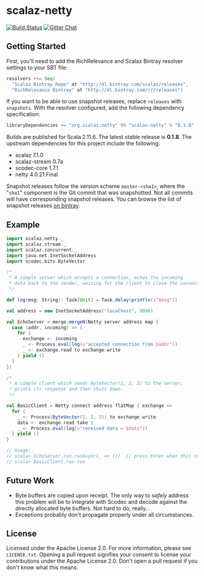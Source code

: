 # scalaz-netty

[![Build Status](https://travis-ci.org/RichRelevance/scalaz-netty.svg?branch=master)](http://travis-ci.org/RichRelevance/scalaz-netty)
[![Gitter Chat](https://badges.gitter.im/RichRelevance/scalaz-netty.svg)](https://gitter.im/RichRelevance/scalaz-netty)

## Getting Started

First, you'll need to add the RichRelevance and Scalaz Bintray resolver settings to your SBT file:

```sbt
resolvers ++= Seq(
  "Scalaz Bintray Repo" at "http://dl.bintray.com/scalaz/releases",
  "RichRelevance Bintray" at "http://dl.bintray.com/rr/releases")
```

If you want to be able to use snapshot releases, replace `releases` with `snapshots`.  With the resolver configured, add the following dependency specification:

```sbt
libraryDependencies += "org.scalaz.netty" %% "scalaz-netty" % "0.1.8"
```

Builds are published for Scala 2.11.6.  The latest stable release is **0.1.8**.  The upstream dependencies for this project include the following:

- scalaz 7.1.0
- scalaz-stream 0.7a
- scodec-core 1.7.1
- netty 4.0.21.Final

Snapshot releases follow the version scheme `master-<sha1>`, where the "`sha1`" component is the Git commit that was snapshotted.  Not all commits will have corresponding snapshot releases.  You can browse the list of snapshot releases [on bintray](https://bintray.com/rr/snapshots/scalaz-netty/view).

## Example

```scala
import scalaz.netty._
import scalaz.stream._
import scalaz.concurrent._
import java.net.InetSocketAddress
import scodec.bits.ByteVector

/*
 * A simple server which accepts a connection, echos the incoming
 * data back to the sender, waiting for the client to close the connection.
 */

def log(msg: String): Task[Unit] = Task.delay(println(s"$msg"))

val address = new InetSocketAddress("localhost", 9090)

val EchoServer = merge.mergeN(Netty server address map {
  case (addr, incoming) => {
    for {
      exchange <- incoming
      _ <- Process.eval(log(s"accepted connection from $addr"))
      _ <- exchange.read to exchange.write
    } yield ()
  }
})

/*
 * A simple client which sends ByteVector(1, 2, 3) to the server,
 * prints its response and then shuts down.
 */

val BasicClient = Netty connect address flatMap { exchange =>
  for {
    _ <- Process(ByteVector(1, 2, 3)) to exchange.write
    data <- exchange.read take 1
    _ <- Process.eval(log(s"received data = $data"))
  } yield ()
}

// Usage:
// scala> EchoServer.run.runAsync(_ => ())  // press Enter when this completes to acquire new prompt
// scala> BasicClient.run.run
```

## Future Work

- Byte buffers are copied upon receipt.  The only way to *safely* address this problem will be to integrate with Scodec and decode against the directly allocated byte buffers.  Not hard to do, really...
- Exceptions probably don't propagate properly under all circumstances.

## License

Licensed under the Apache License 2.0.  For more information, please see `LICENSE.txt`.  Opening a pull request signifies your consent to license your contributions under the Apache License 2.0.  Don't open a pull request if you don't know what this means.
